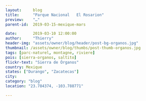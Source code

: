 ```yaml
---
layout:     blog
title:      "Parque Nacional   El Rosarion"
preview:    "…"
parent-id:  2019-03-15-mexique-mars

date:       2019-03-10 12:00:00
author:     "Thierry"
header-img: "assets/owner/blog/header/post-bg-organos.jpg"
thumbnail: /assets/owner/blog/thumbs/post-thumb-organos.jpg
tags: [parc-naturel, montagne, riviere]
pois: [sierra-organos, saltito]
flickr-text: "Sierra de Órganos"
country: Mexique
states: ["Durango", "Zacatecas"]
city: 
category: "blog"
location: "23.784374, -103.788771"

---
```



